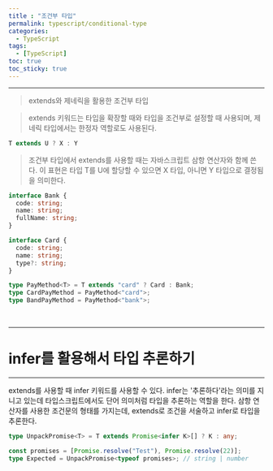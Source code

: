 ```yaml
---
title : "조건부 타입"
permalink: typescript/conditional-type
categories:
  - TypeScript
tags:
  - [TypeScript]
toc: true
toc_sticky: true
---
```


---
> extends와 제네릭을 활용한 조건부 타입

> extends 키워드는 타입을 확장할 때와 타입을 조건부로 설정할 때 사용되며, 제네릭 타입에서는 한정자 역할로도 사용된다. 

```typescript
T extends U ? X : Y
```

> 조건부 타입에서 extends를 사용할 때는 자바스크립트 삼항 연산자와 함께 쓴다. 이 표현은 타입 T를 U에 할당할 수 있으면 X 타입, 아니면 Y 타입으로 결정됨을 의미한다.

```typescript
interface Bank {
  code: string;
  name: string;
  fullName: string;
}

interface Card {
  code: string;
  name: string;
  type?: string;
}

type PayMethod<T> = T extends "card" ? Card : Bank;
type CardPayMethod = PayMethod<"card">;
type BandPayMethod = PayMethod<"bank">;
```

<br>

---

# infer를 활용해서 타입 추론하기
---
extends를 사용할 때 infer 키워드를 사용할 수 있다. infer는 '추론하다'라는 의미를 지니고 있는데 타입스크립트에서도 단어 의미처럼 타입을 추론하는 역할을 한다.
삼항 연산자를 사용한 조건문의 형태를 가지는데, extends로 조건을 서술하고 infer로 타입을 추론한다.
```typescript
type UnpackPromise<T> = T extends Promise<infer K>[] ? K : any;

const promises = [Promise.resolve("Test"), Promise.resolve(22)];
type Expected = UnpackPromise<typeof promises>; // string | number
```
